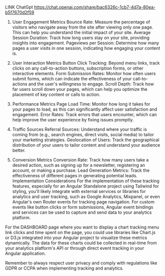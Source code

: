 LINK ChatGpt https://chat.openai.com/share/bac6326c-1cb7-4d7a-80ea-b5f7670d2f59

1. User Engagement Metrics
   Bounce Rate: Measure the percentage of visitors who navigate away from the site after viewing only one page. This can help you understand the initial impact of your site.
   Average Session Duration: Track how long users stay on your site, providing insights into engagement.
   Pageviews per Session: Determine how many pages a user visits in one session, indicating how engaging your content is.

2. User Interaction Metrics
   Button Click Tracking: Beyond menu links, track clicks on any call-to-action buttons, subscription forms, or other interactive elements.
   Form Submission Rates: Monitor how often users submit forms, which can indicate the effectiveness of your call-to-actions and the user's willingness to engage.
   Scroll Depth: Track how far users scroll down your pages, which can help you optimize the placement of key content or calls to action.

3. Performance Metrics
   Page Load Time: Monitor how long it takes for your pages to load, as this can significantly affect user satisfaction and engagement.
   Error Rates: Track errors that users encounter, which can help improve the user experience by fixing issues promptly.

4. Traffic Sources
   Referral Sources: Understand where your traffic is coming from (e.g., search engines, direct visits, social media) to tailor your marketing strategies.
   Geolocation of Users: Track the geographical distribution of your users to tailor content and understand your audience better.
5. Conversion Metrics
   Conversion Rate: Track how many users take a desired action, such as signing up for a newsletter, registering an account, or making a purchase.
   Lead Generation Metrics: Track the effectiveness of different pages in generating potential leads.
   Implementation Considerations
   For the implementation of these tracking features, especially for an Angular Standalone project using Tailwind for styling, you'll likely integrate with external services or libraries for analytics and user tracking, such as Google Analytics, Mixpanel, or even Angular's own Router events for tracking page navigation. For custom events like button clicks or form submissions, Angular event bindings and services can be used to capture and send data to your analytics platform.

For the DASHBOARD page where you want to display a chart tracking menu link clicks and time spent on the page, you could use libraries like Chart.js or D3.js integrated into your Angular project to visualize these metrics dynamically. The data for these charts could be collected in real-time from your analytics platform's API or through direct event tracking in your Angular application.

Remember to always respect user privacy and comply with regulations like GDPR or CCPA when implementing tracking and analytics.
